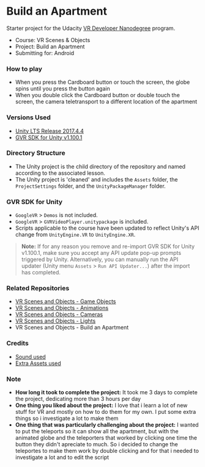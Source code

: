 # Build an Apartment
Starter project for the Udacity [VR Developer Nanodegree](http://udacity.com/vr) program.

- Course: VR Scenes & Objects
- Project: Build an Apartment
- Submitting for: Android

### How to play
- When you press the Cardboard button or touch the screen, the globe spins until you press the button again
- When you double click the Cardboard button or double touch the screen, the camera teletransport to a different location of the apartment

### Versions Used
- [Unity LTS Release 2017.4.4](https://unity3d.com/unity/qa/lts-releases?version=2017.4)
- [GVR SDK for Unity v1.100.1](https://github.com/googlevr/gvr-unity-sdk/releases/tag/v1.100.1)

### Directory Structure
- The Unity project is the child directory of the repository and named according to the associated lesson.
- The Unity project is 'cleaned' and includes the `Assets` folder, the `ProjectSettings` folder, and the `UnityPackageManager` folder.

### GVR SDK for Unity
- `GoogleVR` > `Demos` is not included.
- `GoogleVR` > `GVRVideoPlayer.unitypackage` is included.
- Scripts applicable to the course have been updated to reflect Unity's API change from `UnityEngine.VR` to `UnityEngine.XR`.

>**Note:** If for any reason you remove and re-import GVR SDK for Unity v1.100.1, make sure you accept any API update pop-up prompts triggered by Unity. Alternatively, you can manually run the API updater (Unity menu `Assets` > `Run API Updater...`) after the import has completed.


### Related Repositories
- [VR Scenes and Objects - Game Objects](https://github.com/udacity/VR-Scenes-and-Objects_Game-Objects/releases)
- [VR Scenes and Objects - Animations](https://github.com/udacity/VR-Scenes-and-Objects_Animations/releases)
- [VR Scenes and Objects - Cameras](https://github.com/udacity/VR-Scenes-and-Objects_Cameras/releases)
- [VR Scenes and Objects - Lights](https://github.com/udacity/VR-Scenes-and-Objects_Lights/releases)
- VR Scenes and Objects - Build an Apartment

### Credits
- [Sound used](http://soundbible.com/2175-Street.html)
- [Extra Assets used](https://assetstore.unity.com/packages/3d/simple-home-stuff-69129)

### Note
- **How long it took to complete the project:** It took me 3 days to complete the project, dedicating more than 3 hours per day
- **One thing you liked about the project:** I love that i learn a lot of new stuff for VR and mostly on how to do them for my own. I put some extra things so i investigate a lot to make them 
- **One thing that was particularly challenging about the project:** I wanted to put the teleports so it can show all the apartment, but with the animated globe and the teleporters that worked by clicking one time the button they didn't apreciate to much. So i decided to change the teleportes to make them work by double clicking and for that i needed to investigate a lot and to edit the script